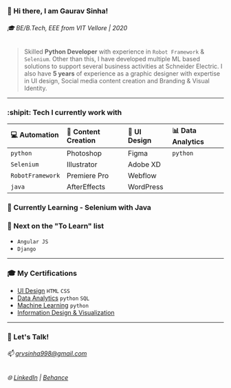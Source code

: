 ### 👋 Hi there, I am Gaurav Sinha!
###### :mortar_board: BE/B.Tech, EEE from VIT Vellore | 2020

>Skilled **Python Developer** with experience in `Robot Framework` & `Selenium`. Other than this, I have developed multiple ML based solutions to support several business activities at Schneider Electric. I also have **5 years** of experience as a graphic designer with expertise in UI design, Social media content creation and Branding & Visual Identity.

******************************************************

### :shipit: Tech I currently work with
| :computer: Automation  | :art: Content Creation | :calling: UI Design | :bar_chart: Data Analytics |
| :--------------------- | :--------------------- | :------------------ | :------------------------- |
| `python`               | Photoshop              | Figma               | `python`                   |
| `Selenium`             | Illustrator            | Adobe XD            |                            |
| `RobotFramework`       | Premiere Pro           | Webflow             |                            |
| `java`                 | AfterEffects           | WordPress           |                            |


### :microscope: Currently Learning - Selenium with Java


### :bookmark_tabs: Next on the "To Learn" list
- `Angular JS`
- `Django`

******************************************************

### :mortar_board: My Certifications
- [UI Design](https://www.credential.net/0cdb00fa-432a-4ff6-b715-d0ec6493cb26#gs.kxo38g) `HTML` `CSS`
- [Data Analytics](https://drive.google.com/drive/folders/1rX2NZEDxWpjl7T5LceuTMDIrlN9kOsNt?usp=sharing) `python` `SQL`
- [Machine Learning](https://drive.google.com/drive/folders/1Ko6zvjFY4vOU_K-mPVqVEMeRNfhApSw_?usp=sharing) `python`
- [Information Design & Visualization](https://www.credential.net/a47a923d-4d2c-46f9-8161-b3846e70ca3a#gs.k4v3j2)

******************************************************
### :speech_balloon: Let's Talk!
###### 📫 grvsinha998@gmail.com
###### :globe_with_meridians: [LinkedIn](https://www.linkedin.com/in/gaurav-sinha-400149135/) | [Behance](https://www.behance.net/grvsinha)
